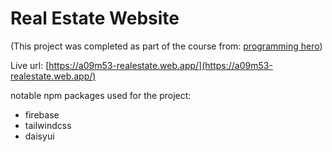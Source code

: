 # Real Estate Website
(This project was completed as part of the course from: [programming hero](https://web.programming-hero.com/))

Live url: [https://a09m53-realestate.web.app/](https://a09m53-realestate.web.app/)


notable npm packages used for the project:

- firebase
- tailwindcss
- daisyui
